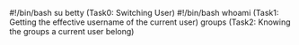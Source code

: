 #!/bin/bash
su betty  (Task0: Switching User)
#!/bin/bash
whoami   (Task1: Getting the effective username of the current user)
groups (Task2: Knowing the groups a current user belong) 
